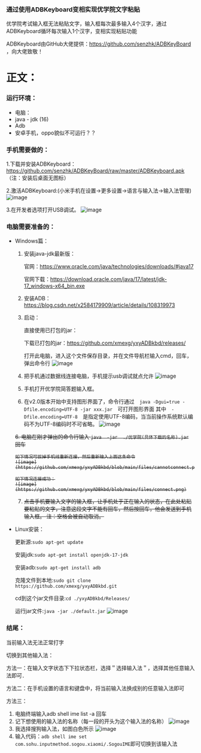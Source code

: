 ### 通过使用ADBKeyboard变相实现优学院文字粘贴 ###
优学院考试输入框无法粘贴文字，输入框每次最多输入4个汉字，通过ADBKeyboard循环每次输入1个汉字，变相实现粘贴功能

ADBKeyboard由GitHub大佬提供：https://github.com/senzhk/ADBKeyBoard ，向大佬致敬！

# 正文：

### 运行环境：
- 电脑：
- java - jdk (16)
- Adb
- 安卓手机，oppo貌似不可运行？？



### 手机需要做的：

  1.下载并安装ADBKeyboard：https://github.com/senzhk/ADBKeyBoard/raw/master/ADBKeyboard.apk （注：安装后桌面无图标）

  2.激活ADBKeyboard:(小米手机在设置→更多设置→语言与输入法→输入法管理)
  ![image](https://github.com/xmexg/yxyADBkbd/blob/main/files/phone_keyboard.jpg)

  3.在开发者选项打开USB调试。
  ![image](https://github.com/xmexg/yxyADBkbd/blob/main/files/phone_adb.jpg)

### 电脑需要准备的：
- Windows篇：
  1. 安装java-jdk最新版：
  
      官网：https://www.oracle.com/java/technologies/downloads/#java17
      
      官网下载：https://download.oracle.com/java/17/latest/jdk-17_windows-x64_bin.exe
  2. 安装ADB：https://blog.csdn.net/x2584179909/article/details/108319973
  3. 启动：
  
      直接使用已打包的jar：
      
        下载已打包的jar：https://github.com/xmexg/yxyADBkbd/releases/
        
        打开此电脑，进入这个文件保存目录，并在文件导航栏输入cmd，回车，弹出命令行
        ![image](https://github.com/xmexg/yxyADBkbd/blob/main/files/explorer_cmd.png)

   4. 把手机通过数据线连接电脑，手机提示usb调试就点允许
      ![image](https://github.com/xmexg/yxyADBkbd/blob/main/files/phone_usb.jpg)
      
   5. 手机打开优学院简答题输入框。
   
   6. 在v2.0版本开始中支持图形界面了，命令行通过　`java -Dgui=true -Dfile.encoding=UTF-8 -jar xxx.jar`　可打开图形界面
      其中　`-Dfile.encoding=UTF-8`　是指定使用UTF-8编码，当当前操作系统默认编码不为UTF-8编码时不可省略。
      ![image](https://github.com/xmexg/yxyADBkbd/blob/main/files/v2.0GUI.png)
      
   <strike>6. 电脑在刚才弹出的命令行输入 `java  -jar  ./优学院(具体下载的名称).jar` 回车
   
      如下情况可拔掉手机线重新连接，然后重新输入上面这条命令
      ![image](https://github.com/xmexg/yxyADBkbd/blob/main/files/cannotconnect.png)
      
      如下情况连接成功：
      ![image](https://github.com/xmexg/yxyADBkbd/blob/main/files/connect.png)

   7. 点击手机要输入文字的输入框，让手机处于正在输入的状态，在此处粘贴要粘贴的文字，注意这段文字不能有回车，然后按回车，他会发送到手机输入框。
      注：空格会被自动取消。</strike>
      
   



- Linux安装：
  
  更新源:`sudo apt-get update`
  
  安装jdk:`sudo apt-get install openjdk-17-jdk` 
  
  
  安装adb:`sudo apt-get install adb`
  
  克隆文件到本地:`sudo git clone https://github.com/xmexg/yxyADBkbd.git`
  
  cd到这个jar文件目录:`cd ./yxyADBkbd/Releases/`
  
  运行jar文件:`java -jar ./default.jar`
  ![image](https://github.com/xmexg/yxyADBkbd/blob/main/files/linux_jar.png)

### 结尾：
  当前输入法无法正常打字
  
  切换到其他输入法：

  方法一：在输入文字状态下下拉状态栏，选择＂选择输入法＂，选择其他任意输入法即可．
  
  方法二：在手机设置的语言和键盘中，将当前输入法换成别的任意输入法即可
  
  方法三：
  1. 电脑终端输入adb shell ime list -a 回车    
  2. 记下想使用的输入法的名称（每一段的开头为这个输入法的名称）
   ![image](https://github.com/xmexg/yxyADBkbd/blob/main/files/imelist.png)
  3.  我选择搜狗输入法，如图白色所示
   ![image](https://github.com/xmexg/yxyADBkbd/blob/main/files/imeset.png)
  4. 输入代码：`adb shell ime set com.sohu.inputmethod.sogou.xiaomi/.SogouIME`即可切换到该输入法




